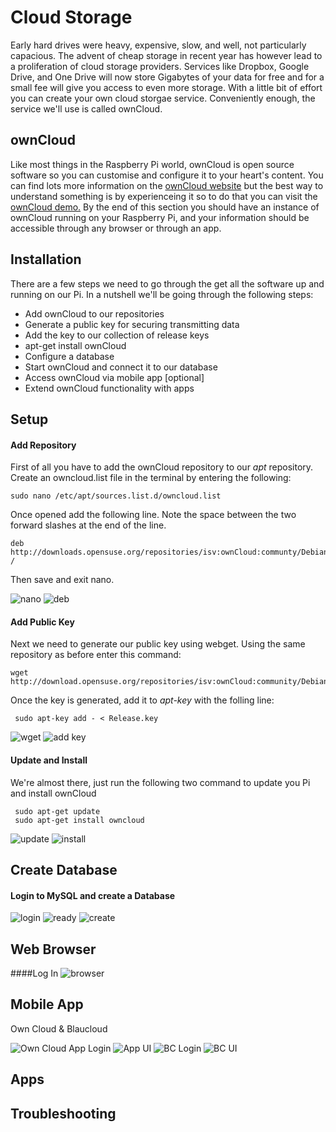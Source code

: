 # Cloud Storage

Early hard drives were heavy, expensive, slow, and well, not particularly capacious. The advent of cheap storage in recent year has however lead to a proliferation of cloud storage providers. Services like Dropbox, Google Drive, and One Drive will now store Gigabytes of your data for free and for a small fee will give you access to even more storage. With a little bit of effort you can create your own cloud storgae service. Conveniently enough, the service we'll use is called ownCloud.

## ownCloud

Like most things in the Raspberry Pi world, ownCloud is open source software so you can customise and configure it to your heart's content. You can find lots more information on the <a href="https://owncloud.org/" target="_blank">ownCloud website</a> but the best way to understand something is by experienceing it so to do that you can visit the <a href="http://demo.owncloud.org" target="_blank">ownCloud demo.</a> By the end of this section you should have an instance of ownCloud running on your Raspberry Pi, and your information should be accessible through any browser or through an app.

## Installation

There are a few steps we need to go through the get all the software up and running on our Pi. In a nutshell we'll be going through the following steps:

- Add ownCloud to our repositories
- Generate a public key for securing transmitting data
- Add the key to our collection of release keys
- apt-get install ownCloud
- Configure a database
- Start ownCloud and connect it to our database
- Access ownCloud via mobile app [optional]
- Extend ownCloud functionality with apps

## Setup

#### Add Repository

First of all you have to add the ownCloud repository to our _apt_ repository. Create an owncloud.list file in the terminal by entering the following:

```
sudo nano /etc/apt/sources.list.d/owncloud.list
```
 

Once opened add the following line. Note the space between the two forward slashes at the end of the line.

```
deb http://downloads.opensuse.org/repositories/isv:ownCloud:communty/Debian_7.0/ /
```

Then save and exit nano.

![nano](img/oc01.png "nano")
![deb](img/oc02.png "deb")

#### Add Public Key

Next we need to generate our public key using webget. Using the same repository as before enter this command:

```
wget http://download.opensuse.org/repositories/isv:ownCloud:community/Debian_7.0/Release.key
```


Once the key is generated, add it to _apt-key_ with the folling line:

```
 sudo apt-key add - < Release.key
```

![wget](img/oc03.png "wget")
![add key](img/oc04.png "add key")


#### Update and Install

We're almost there, just run the following two command to update you Pi and install ownCloud

```
 sudo apt-get update
 sudo apt-get install owncloud
```

![update](img/oc05.png "update")
![install](img/oc07.png "install")


## Create Database

#### Login to MySQL and create a Database

![login](img/oc08.png "log in to mysql")
![ready](img/oc09.png "ready")
![create](img/oc10.png "create")

## Web Browser

####Log In 
![browser](img/oc20.png "browser")
## Mobile App

Own Cloud & Blaucloud

![Own Cloud App Login](img/oc16.png "Own Cloud App Login")
![App UI](img/oc17.png "App UI")
![BC Login](img/oc18.png "Login Screen")
![BC UI](img/oc19.png "Blaucloud Login")

## Apps

## Troubleshooting

